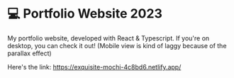 # 💻 Portfolio Website 2023 
My portfolio website, developed with React & Typescript. If you're on desktop, you can check it out! (Mobile view is kind of laggy because of the parallax effect)

Here's the link: https://exquisite-mochi-4c8bd6.netlify.app/
